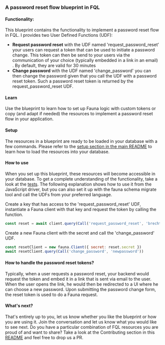 ### A password reset flow blueprint in FQL

#### Functionality:

This blueprint contains the functionality to implement a password reset flow in FQL. I provides two User Defined Functions (UDF):

- **Request password reset** with the UDF named 'request_password_reset' your users can request a token that can be used to initiate a password change. This token can then be send to your users via the communication of your choice (typically embedded in a link in an email) . By default, they are valid for 30 minutes
- **Change password** with the UDF named 'change_password' you can then change the password given that you call the UDF with a password reset token. Such a password reset token is returned by the request_password_reset UDF. 

#### Learn

Use the blueprint to learn how to set up Fauna logic with custom tokens or copy (and adapt if needed) the resources to implement a password reset flow in your application. 


#### Setup

The resources in a blueprint are ready to be loaded in your database with a few commands. Please refer to the [setup section in the main README](https://github.com/fauna-brecht/fauna-blueprints/blob/main/README.md#set-up-a-blueprint) to learn how to load the resources into your database. 

#### How to use

When you set up this blueprint, these resources will become accessible in your database. To get a complete understanding of the functionality, take a look at the [tests](https://github.com/fauna-brecht/fauna-blueprints/tree/main/official/auth/refresh-tokens-advanced/tests). The following explanation shows how to use it from the JavaScript driver, but you can also set it up with the fauna schema migrate tool and call the UDFs from your preferred language.  

Create a key that has access to the 'request_password_reset' UDF, instantiate a Fauna client with that key and request the token by calling the function. 

```javascript
const reset = await client.query(Call('request_password_reset', 'brecht@brechtsdomain.com'))
```

Create a new Fauna client with the secret and call the 'change_password' UDF.

```javascript
const resetClient = new fauna.Client({ secret: reset.secret })
await resetClient.query(Call('change_password', 'newpassword'))
```

#### How to handle the password reset tokens?

Typically, when a user requests a password reset, your backend would request the token and embed it in a link that is sent via email to the user. When the user opens the link, he would then be redirected to a UI where he can choose a new password. Upon submitting the password change form, the reset token is used to do a Fauna request.  

#### What's next?

That's entirely up to you, let us know whether you like the blueprint or how you are using it. Join the conversation <insert forum announcement> and let us know what you would like to see next. Do you have a particular combination of FQL resources you are proud of and want to share? Take a look at the Contributing section in this [README](https://github.com/fauna-brecht/fauna-blueprints#set-up-a-blueprint) and feel free to drop us a PR. 